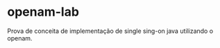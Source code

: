 openam-lab
==========

Prova de conceita de implementação de single sing-on java utilizando o openam.
